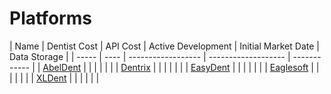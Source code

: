 # Platforms

| Name  | Dentist Cost | API Cost | Active Development | Initial Market Date | Data Storage |
| ----- | ---- | ------------------ | ------------------- | ------------ |
| [AbelDent](platforms/abeldent.md) | | | | | |
| [Dentrix](platforms/dentrix.md) | | | | | |
| [EasyDent](platforms/easydent.md) | | | | | |
| [Eaglesoft](platforms/eaglesoft.md) | | | | | |
| [XLDent](platforms/xldent.md) | | | | | |

